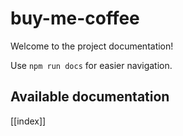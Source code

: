 # buy-me-coffee

Welcome to the project documentation!

Use `npm run docs` for easier navigation.

## Available documentation

[[index]]
